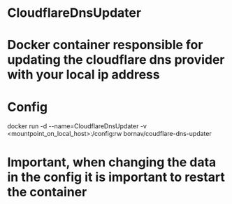 # CloudflareDnsUpdater

# Docker container responsible for updating the cloudflare dns provider with your local ip address

# Config

docker run -d --name=CloudflareDnsUpdater -v <mountpoint_on_local_host>:/config:rw bornav/coudflare-dns-updater


# Important, when changing the data in the config it is important to restart the container
